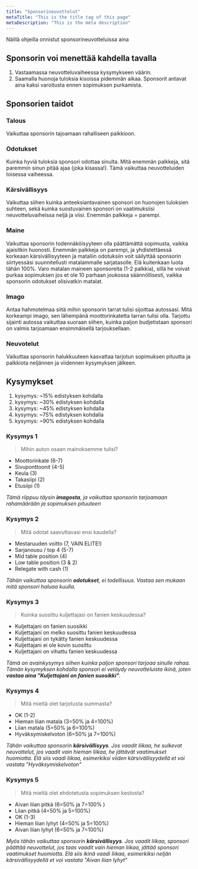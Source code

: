 ```yaml
---
title: "Sponsorineuvottelut"
metaTitle: "This is the title tag of this page"
metaDescription: "This is the meta description"
---
```


Näillä ohjeilla onnistut sponsorineuvotteluissa aina

## Sponsorin voi menettää kahdella tavalla

1. Vastaamassa neuvotteluvaiheessa kysymykseen väärin.
2. Saamalla huonoja tuloksia kisoissa pidemmän aikaa. Sponsorit antavat aina kaksi varoitusta ennen sopimuksen purkamista.

## Sponsorien taidot

### Talous

Vaikuttaa sponsorin tajoamaan rahalliseen palkkioon.

### Odotukset

Kuinka hyviä tuloksia sponsori odottaa sinulta. Mitä enemmän palkkeja, sitä paremmin sinun pitää ajaa (joka kisassa!). Tämä vaikuttaa neuvotteluiden toisessa vaiheessa.

### Kärsivällisyys

Vaikuttaa siihen kuinka anteeksiantavainen sponsori on huonojen tuloksien suhteen, sekä kuinka suostuvainen sponsori on vaatimuksiisi neuvotteluvaiheissa neljä ja viisi. Enemmän palkkeja = parempi.

### Maine

Vaikuttaa sponsorin todennäköisyyteen olla päättämättä sopimusta, vaikka ajaisitkin huonosti. Enemmän palkkeja on parempi, ja yhdistettäessä korkeaan kärsivällisyyteen ja mataliin odotuksiin voit säilyttää sponsorin siirtyessäsi suunnitellusti matalammalle sarjatasolle. Elä kuitenkaan luota tähän 100%. Varo matalan maineen sponsoreita (1-2 palkkia), sillä he voivat purkaa sopimuksen jos et ole 10 parhaan joukossa säännöllisesti, vaikka sponsorin odotukset olisivatkin matalat.

### Imago

Antaa hahmotelmaa siitä mihin sponsorin tarrat tulisi sijoittaa autossasi. Mitä korkeampi imago, sen lähempänä moottorinkatetta tarran tulisi olla. Tarjottu sijainti autossa vaikuttaa suoraan siihen, kuinka paljon budjetistaan sponsori on valmis tarjoamaan ensimmäisellä tarjouksellaan.

### Neuvotelut

Vaikuttaa sponsorin halukkuuteen kasvattaa tarjotun sopimuksen pituutta ja palkkiota neljännen ja viidennen kysymyksen jälkeen.

## Kysymykset

1. kysymys: ~15% edistyksen kohdalla
2. kysymys: ~30% edistyksen kohdalla
3. kysymys: ~45% edistyksen kohdalla
4. kysymys: ~75% edistyksen kohdalla
5. kysymys: ~90% edistyksen kohdalla

### Kysymys 1

> Mihin auton osaan mainoksemme tulisi?

- Moottorinkate (6-7)
- Sivuponttoonit (4-5)
- Keula (3)
- Takasiipi (2)
- Etusiipi (1)

_Tämä riippuu täysin **imagosta**, ja vaikuttaa sponsorin tarjoamaan rahamäärään ja sopimuksen pituuteen_

### Kysymys 2

> Mitä odotat saavuttavasi ensi kaudella?

- Mestaruuden voitto (7, VAIN ELITE!)
- Sarjanousu / top 4 (5-7)
- Mid table position (4)
- Low table position (3 & 2)
- Relegate with cash (1)

_Tähän vaikuttaa sponsorin **odotukset**, ei todellisuus. Vastaa sen mukaan mitä sponsori haluaa kuulla._

### Kysymys 3

> Kuinka suosittu kuljettajasi on fanien keskuudessa?

- Kuljettajani on fanien suosikki
- Kuljettajani on melko suosittu fanien keskuudessa
- Kuljettajani on tykätty fanien keskuudessa
- Kuljettajani ei ole kovin suosittu
- Kuljettajani on vihattu fanien keskuudessa

_Tämä on avainkysymys siihen kuinka paljon sponsori tarjoaa sinulle rahaa. Tämän kysymyksen kohdalla sponsori ei vetäydy neuvotteluista ikinä, joten **vastaa aina "Kuljettajani on fanien suosikki"**._

### Kysymys 4

> Mitä mieltä olet tarjotusta summasta?

- OK (1-2)
- Hieman liian matala (3=50% ja 4=100%)
- Liian matala (5=50% ja 6=100%)
- Hyväksymiskelvoton (6=50% ja 7=100%)

_Tähän vaikuttaa sponsorin **kärsivällisyys**. Jos vaadit liikaa, he sulkevat neuvottelut, jos vaadit vain hieman liikaa, he jättävät vaatimukset huomiotta. Elä siis vaadi liikaa, esimerkiksi viiden kärsivällisyydellä et voi vastata "Hyväksymiskelvoton"_

### Kysymys 5

> Mitä mieltä olet ehdotetusta sopimuksen kestosta?

- Aivan liian pitkä (6=50% ja 7=100% )
- Liian pitkä (4=50% ja 5=100%)
- OK (1-3)
- Hieman liian lyhyt (4=50% ja 5=100%)
- Aivan liian lyhyt (6=50% ja 7=100%)

_Myös tähän vaikuttaa sponsorin **kärsivällisyys**. Jos vaadit liikaa, sponsori päättää neuvottelut, jos taas vaadit vain hieman liikaa, jättää sponsori vaatimukset huomiotta. Elä siis ikinä vaadi liikaa, esimerkiksi neljän kärsivällisyydellä et voi vastata "Aivan liian lyhyt"_
